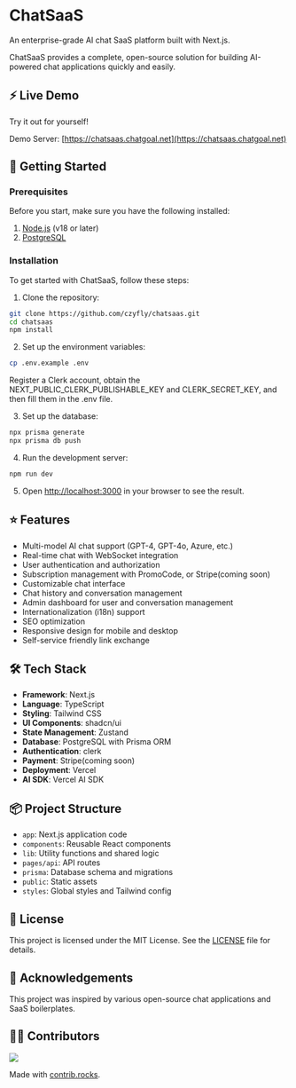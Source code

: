 # ChatSaaS

An enterprise-grade AI chat SaaS platform built with Next.js.

ChatSaaS provides a complete, open-source solution for building AI-powered chat applications quickly and easily.

## ⚡ Live Demo

Try it out for yourself!

Demo Server: [https://chatsaas.chatgoal.net](https://chatsaas.chatgoal.net)

## 🚀 Getting Started

### Prerequisites

Before you start, make sure you have the following installed:

1. [Node.js](https://nodejs.org/) (v18 or later)
2. [PostgreSQL](https://www.postgresql.org/)

### Installation

To get started with ChatSaaS, follow these steps:

1. Clone the repository:

```bash
git clone https://github.com/czyfly/chatsaas.git
cd chatsaas
npm install
```

2. Set up the environment variables:

```bash
cp .env.example .env
```
Register a Clerk account, obtain the NEXT_PUBLIC_CLERK_PUBLISHABLE_KEY and CLERK_SECRET_KEY, and then fill them in the .env file.


3. Set up the database:

```bash
npx prisma generate
npx prisma db push
```

4. Run the development server:

```bash
npm run dev
```

5. Open [http://localhost:3000](http://localhost:3000) in your browser to see the result.

## ⭐ Features

- Multi-model AI chat support (GPT-4, GPT-4o, Azure, etc.)
- Real-time chat with WebSocket integration
- User authentication and authorization
- Subscription management with PromoCode, or Stripe(coming soon)
- Customizable chat interface
- Chat history and conversation management
- Admin dashboard for user and conversation management
- Internationalization (i18n) support
- SEO optimization
- Responsive design for mobile and desktop
- Self-service friendly link exchange

## 🛠 Tech Stack

- **Framework**: Next.js
- **Language**: TypeScript
- **Styling**: Tailwind CSS
- **UI Components**: shadcn/ui
- **State Management**: Zustand
- **Database**: PostgreSQL with Prisma ORM
- **Authentication**: clerk
- **Payment**: Stripe(coming soon)
- **Deployment**: Vercel
- **AI SDK**: Vercel AI SDK

## 📦 Project Structure

- `app`: Next.js application code
- `components`: Reusable React components
- `lib`: Utility functions and shared logic
- `pages/api`: API routes
- `prisma`: Database schema and migrations
- `public`: Static assets
- `styles`: Global styles and Tailwind config

## 📜 License

This project is licensed under the MIT License. See the [LICENSE](./LICENSE) file for details.

## 🙏 Acknowledgements

This project was inspired by various open-source chat applications and SaaS boilerplates.

## 👨‍💻 Contributors

<a href="https://github.com/czyfly/chatsaas/graphs/contributors">
  <img src="https://contrib.rocks/image?repo=czyfly/chatsaas" />
</a>

Made with [contrib.rocks](https://contrib.rocks).